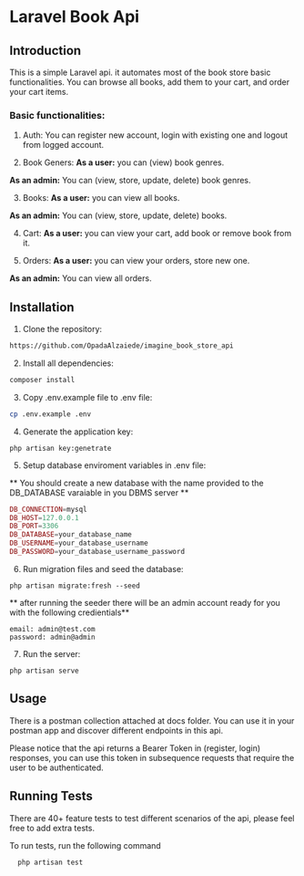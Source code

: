 
# Laravel Book Api


## Introduction
This is a simple Laravel api. it automates most of the book store basic functionalities. You can browse all books, add them to your cart, and order your cart items.

### Basic functionalities:
1. Auth:
You can register new account, login with existing one and logout from logged account.

2. Book Geners:
**As a user:** you can (view) book genres.

**As an admin:** You can (view, store, update, delete) book genres.


3. Books:
**As a user:** you can view all books.

**As an admin:** You can (view, store, update, delete) books.

4. Cart:
**As a user:** you can view your cart, add book or remove book from it.

5. Orders:
**As a user:** you can view your orders, store new one.

**As an admin:** You can view all orders.


## Installation

1. Clone the repository:
```sh
https://github.com/OpadaAlzaiede/imagine_book_store_api
```

2. Install all dependencies:
```php
composer install
```

3. Copy .env.example file to .env file:
```sh
cp .env.example .env
```

4. Generate the application key:
```
php artisan key:genetrate
```

5. Setup database enviroment variables in .env file:

** You should create a new database with the name provided to the DB_DATABASE varaiable in you DBMS server **

```php
DB_CONNECTION=mysql
DB_HOST=127.0.0.1
DB_PORT=3306
DB_DATABASE=your_database_name
DB_USERNAME=your_database_username
DB_PASSWORD=your_database_username_password
```

6. Run migration files and seed the database:
```
php artisan migrate:fresh --seed
```

** after running the seeder there will be an admin account ready for you with the following credientials**
```
email: admin@test.com
password: admin@admin
```

7. Run the server:
```
php artisan serve
```
## Usage

There is a postman collection attached at docs folder. You can use it in your postman app and discover different endpoints in this api.

Please notice that the api returns a Bearer Token in (register, login) responses, you can use this token in subsequence requests that require the user to be authenticated.
## Running Tests

There are 40+ feature tests to test different scenarios of the api, please feel free to add extra tests.

To run tests, run the following command

```php
  php artisan test
```

